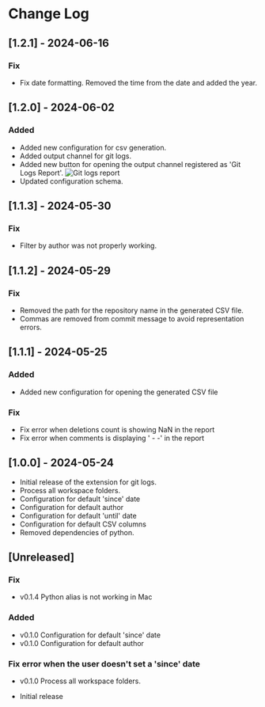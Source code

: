 # Change Log

## [1.2.1] - 2024-06-16

### Fix
- Fix date formatting. Removed the time from the date and added the year.

## [1.2.0] - 2024-06-02

### Added
- Added new configuration for csv generation.
- Added output channel for git logs.
- Added new button for opening the output channel registered as 'Git Logs Report'.
![Git logs report](https://github.com/masicx/vs-git-logs-extension/raw/master/assets/image-1.png)
- Updated configuration schema.

## [1.1.3] - 2024-05-30

### Fix
- Filter by author was not properly working.

## [1.1.2] - 2024-05-29

### Fix

- Removed the path for the repository name in the generated CSV file.
- Commas are removed from commit message to avoid representation errors.

## [1.1.1] - 2024-05-25

### Added

- Added new configuration for opening the generated CSV file

### Fix

- Fix error when deletions count is showing NaN in the report
- Fix error when comments is displaying ' -   -' in the report

## [1.0.0] - 2024-05-24

- Initial release of the extension for git logs.
- Process all workspace folders.
- Configuration for default 'since' date
- Configuration for default author
- Configuration for default 'until' date
- Configuration for default CSV columns
- Removed dependencies of python.

## [Unreleased]

### Fix

- v0.1.4 Python alias is not working in Mac

### Added

- v0.1.0 Configuration for default 'since' date
- v0.1.0 Configuration for default author

### Fix error when the user doesn't set a 'since' date

- v0.1.0 Process all workspace folders.


- Initial release